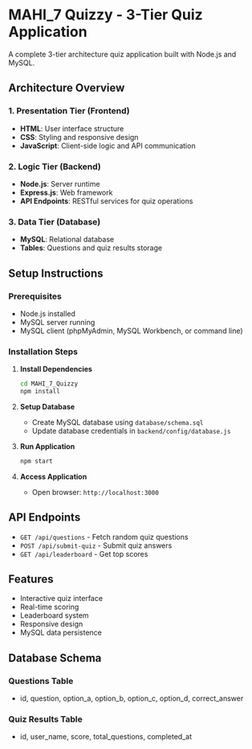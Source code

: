 # MAHI_7 Quizzy - 3-Tier Quiz Application

A complete 3-tier architecture quiz application built with Node.js and MySQL.

## Architecture Overview

### 1. Presentation Tier (Frontend)
- **HTML**: User interface structure
- **CSS**: Styling and responsive design
- **JavaScript**: Client-side logic and API communication

### 2. Logic Tier (Backend)
- **Node.js**: Server runtime
- **Express.js**: Web framework
- **API Endpoints**: RESTful services for quiz operations

### 3. Data Tier (Database)
- **MySQL**: Relational database
- **Tables**: Questions and quiz results storage

## Setup Instructions

### Prerequisites
- Node.js installed
- MySQL server running
- MySQL client (phpMyAdmin, MySQL Workbench, or command line)

### Installation Steps

1. **Install Dependencies**
   ```bash
   cd MAHI_7_Quizzy
   npm install
   ```

2. **Setup Database**
   - Create MySQL database using `database/schema.sql`
   - Update database credentials in `backend/config/database.js`

3. **Run Application**
   ```bash
   npm start
   ```

4. **Access Application**
   - Open browser: `http://localhost:3000`

## API Endpoints

- `GET /api/questions` - Fetch random quiz questions
- `POST /api/submit-quiz` - Submit quiz answers
- `GET /api/leaderboard` - Get top scores

## Features

- Interactive quiz interface
- Real-time scoring
- Leaderboard system
- Responsive design
- MySQL data persistence

## Database Schema

### Questions Table
- id, question, option_a, option_b, option_c, option_d, correct_answer

### Quiz Results Table
- id, user_name, score, total_questions, completed_at